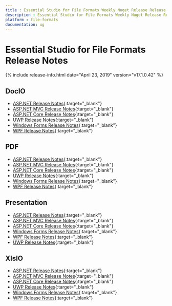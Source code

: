 ```yaml
---
title : Essential Studio for File Formats Weekly Nuget Release Release Notes  
description : Essential Studio for File Formats Weekly Nuget Release Release Notes  
platform : file-formats
documentation: ug
---
```


# Essential Studio for File Formats  Release Notes  

{% include release-info.html date="April 23, 2019" version="v17.1.0.42" %} 

## DocIO

* [ASP.NET Release Notes](/aspnet/release-notes/v17.1.0.42#docio){:target="_blank"}
* [ASP.NET MVC Release Notes](/aspnetmvc/release-notes/v17.1.0.42#docio){:target="_blank"}
* [ASP.NET Core Release Notes](/aspnet-core/release-notes/v17.1.0.42#docio){:target="_blank"}
* [UWP Release Notes](/uwp/release-notes/v17.1.0.42#docio){:target="_blank"}
* [Windows Forms Release Notes](/windowsforms/release-notes/v17.1.0.42#docio){:target="_blank"}
* [WPF Release Notes](/wpf/release-notes/v17.1.0.42#docio){:target="_blank"}


## PDF

* [ASP.NET Release Notes](/aspnet/release-notes/v17.1.0.42#pdf){:target="_blank"}
* [ASP.NET MVC Release Notes](/aspnetmvc/release-notes/v17.1.0.42#pdf){:target="_blank"}
* [ASP.NET Core Release Notes](/aspnet-core/release-notes/v17.1.0.42#pdf){:target="_blank"}
* [UWP Release Notes](/uwp/release-notes/v17.1.0.42#pdf){:target="_blank"}
* [Windows Forms Release Notes](/windowsforms/release-notes/v17.1.0.42#pdf){:target="_blank"}
* [WPF Release Notes](/wpf/release-notes/v17.1.0.42#pdf){:target="_blank"}


## Presentation

* [ASP.NET Release Notes](/aspnet/release-notes/v17.1.0.42#presentation){:target="_blank"}
* [ASP.NET MVC Release Notes](/aspnetmvc/release-notes/v17.1.0.42#presentation){:target="_blank"}
* [ASP.NET Core Release Notes](/aspnet-core/release-notes/v17.1.0.42#presentation){:target="_blank"}
* [Windows Forms Release Notes](/windowsforms/release-notes/v17.1.0.42#presentation){:target="_blank"}
* [WPF Release Notes](/wpf/release-notes/v17.1.0.42#presentation){:target="_blank"}
* [UWP Release Notes](/uwp/release-notes/v17.1.0.42#presentation){:target="_blank"}


## XlsIO

* [ASP.NET Release Notes](/aspnet/release-notes/v17.1.0.42#xlsio){:target="_blank"}
* [ASP.NET MVC Release Notes](/aspnetmvc/release-notes/v17.1.0.42#xlsio){:target="_blank"}
* [ASP.NET Core Release Notes](/aspnet-core/release-notes/v17.1.0.42#xlsio){:target="_blank"}
* [UWP Release Notes](/uwp/release-notes/v17.1.0.42#xlsio){:target="_blank"}
* [Windows Forms Release Notes](/windowsforms/release-notes/v17.1.0.42#xlsio){:target="_blank"}
* [WPF Release Notes](/wpf/release-notes/v17.1.0.42#xlsio){:target="_blank"}